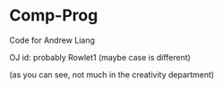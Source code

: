 # Comp-Prog

Code for Andrew Liang

OJ id: probably Rowlet1 (maybe case is different)

(as you can see, not much in the creativity department)
